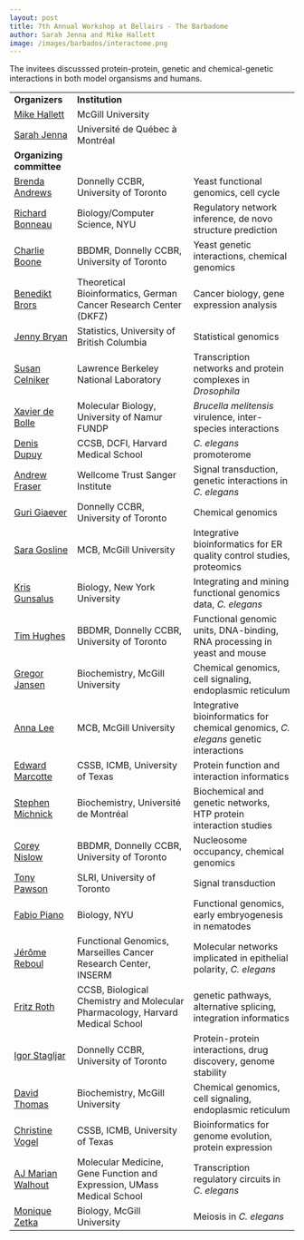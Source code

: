 ```yaml
---
layout: post
title: 7th Annual Workshop at Bellairs - The Barbadome
author: Sarah Jenna and Mike Hallett
image: /images/barbados/interactome.png
---
```


The invitees discusssed protein-protein, genetic and chemical-genetic interactions in both model organsisms and humans.

<table class="t1" width="624" cellspacing="0" cellpadding="0">
<tbody>
<tr>
<td class="td1" valign="middle"><span class="p1"><strong>Organizers</strong></span></td>
<td class="td2" valign="middle"><span class="p1"><strong>Institution</strong></span></td>
</tr>
<tr><td><a href="http://www.bci.mcgill.ca/~hallett/">Mike Hallett</a></td><td>McGill University</td></tr>
<tr><td><a href="http://www.sciences.uqam.ca/scexp/12fev07/vol6_no6_art_rech1.html">Sarah Jenna</a></td><td>Universit&eacute; de Qu&eacute;bec &agrave; Montr&eacute;al</td></tr>
<tr>
<td class="td1" valign="middle"><span class="p1"><strong>Organizing </strong></span><b>committee</b></td>
<td class="td2" valign="middle"></td>
</tr>
<tr><td><a href="http://www.utoronto.ca/andrewslab/">Brenda Andrews</a></td><td>Donnelly CCBR, University of Toronto<td>Yeast functional genomics, cell cycle</td></tr>
<tr><td><a href="http://homepages.nyu.edu/%7erb133/">Richard Bonneau</a><td>Biology/Computer Science, NYU</td><td>Regulatory network inference, de novo structure prediction</td></tr>
<tr><td><a href="http://www.utoronto.ca/boonelab/">Charlie Boone</a></td><td>BBDMR, Donnelly CCBR, University of Toronto<td>Yeast genetic interactions, chemical genomics</td></tr>
<tr><td><a href="http://http://www.dkfz-heidelberg.de/ibios_old/people/brors/">Benedikt Brors</a></td><td>Theoretical Bioinformatics, German Cancer Research Center (DKFZ)<td>Cancer biology, gene expression analysis</td></tr>
<tr><td><a href="http://www.stat.ubc.ca/~jenny/">Jenny Bryan</a></td><td>Statistics, University of British Columbia<td>Statistical genomics</td></tr>
<tr><td><a href="http://www.lbl.gov/lifesciences/labs/celniker_lab.html">Susan Celniker</a></td><td>Lawrence Berkeley National Laboratory<td>Transcription networks and protein complexes in <i>Drosophila</i></td></tr>
<tr><td><a href="http://www.fundp.ac.be/universite/personnes/page_view/01003147/cv.html">Xavier de Bolle</a></td><td>Molecular Biology, University of Namur FUNDP<td><i>Brucella melitensis</i> virulence, inter-species interactions</td></tr>
<tr><td><a href="http://vidal.dfci.harvard.edu/members_denis.htm">Denis Dupuy</a></td><td>CCSB, DCFI, Harvard Medical School<td><i>C. elegans</i> promoterome</td></tr>
<tr><td><a href="http://www.sanger.ac.uk/Teams/Team37/">Andrew Fraser</a></td><td>Wellcome Trust Sanger Institute<td>Signal transduction, genetic interactions in <i>C. elegans</i></td></tr>
<tr><td><a href="http://chemogenomics.med.utoronto.ca/">Guri Giaever</a></td><td>Donnelly CCBR, University of Toronto<td>Chemical genomics</td></tr>
<tr><td><a href="http://www.mcb.mcgill.ca/~sara/">Sara Gosline</a></td><td>MCB, McGill University<td>Integrative bioinformatics for ER quality control studies, proteomics</td></tr>
<tr><td><a href="http://www.nyu.edu/fas/biology/faculty/gunsalus/">Kris Gunsalus</a></td><td>Biology, New York University</td><td>Integrating and mining functional genomics data, <i>C. elegans</i></td></tr>
<tr><td><a href="http://hugheslab.med.utoronto.ca/">Tim Hughes</a></td><td>BBDMR, Donnelly CCBR, University of Toronto</td><td>Functional genomic units, DNA-binding, RNA processing in yeast and mouse</td></tr>
<tr><td><a href="">Gregor Jansen</a></td><td>Biochemistry, McGill University</td><td>Chemical genomics, cell signaling, endoplasmic reticulum</td></tr>
<tr><td><a href="http://www.mcb.mcgill.ca/twiki/bin/view/Main/AnnaLee">Anna Lee</a></td><td>MCB, McGill University</td><td>Integrative bioinformatics for chemical genomics, <i>C. elegans</i> genetic interactions</td></tr>
<tr><td><a href="http://polaris.icmb.utexas.edu/home.html">Edward Marcotte</a></td><td>CSSB, ICMB, University of Texas</td><td>Protein function and interaction informatics</td></tr>
<tr><td><a href="http://http://michnick.bcm.umontreal.ca/">Stephen Michnick</a></td><td>Biochemistry, Universit&eacute; de Montr&eacute;al</td><td>Biochemical and genetic networks, HTP protein interaction studies</td></tr>
<tr><td><a href="http://www.utoronto.ca/medicalgenetics/PIs/nislow.htm">Corey Nislow</a></td><td>BBDMR, Donnelly CCBR, University of Toronto</td><td>Nucleosome occupancy, chemical genomics</td></tr>
<tr><td><a href="http://pawsonlab.mshri.on.ca/">Tony Pawson</a></td><td>SLRI, University of Toronto</td><td>Signal transduction</td></tr>
<tr><td><a href="http://www.nyu.edu/fas/dept/biology/faculty/piano/">Fabio Piano</a></td><td>Biology, NYU</td><td>Functional genomics, early embryogenesis in nematodes</td></tr>
<tr><td><a href="http://umr599-en.marseille.inserm.fr/-Functional-Genomics-AVENIR-Group-.html">J&eacute;r&ocirc;me Reboul</a></td><td>Functional Genomics, Marseilles Cancer Research Center, INSERM</td><td>Molecular networks implicated in epithelial polarity, <i>C. elegans</i></td></tr>
<tr><td><a href="http://llama.med.harvard.edu/">Fritz Roth</a></td><td>CCSB, Biological Chemistry and Molecular Pharmacology, Harvard Medical School</td><td>genetic pathways, alternative splicing, integration informatics</td></tr>
<tr><td><a href="http://www.biochemistry.utoronto.ca/stagljar/">Igor Stagljar</a></td><td>Donnelly CCBR, University of Toronto</td><td>Protein-protein interactions, drug discovery, genome stability</td></tr>
<tr><td><a href="http://www.mcgill.ca/biochemistry/department/faculty/thomas/">David Thomas</a></td><td>Biochemistry, McGill University</td><td>Chemical genomics, cell signaling, endoplasmic reticulum</td></tr>
<tr><td><a href="http://polaris.icmb.utexas.edu/people/cvogel/">Christine Vogel</a></td><td>CSSB, ICMB, University of Texas</td><td>Bioinformatics for genome evolution, protein expression</td></tr>
<tr><td><a href="http://www.umassmed.edu/igp/faculty/walhout.cfm">AJ Marian Walhout</a></td><td>Molecular Medicine, Gene Function and Expression, UMass Medical School</td><td>Transcription regulatory circuits in <i>C. elegans</i></td></tr>
<tr><td><a href="http://biology.mcgill.ca/faculty/zetka/index.html">Monique Zetka</a></td><td>Biology, McGill University</td><td>Meiosis in <i>C. elegans</i></td></tr>
</table>